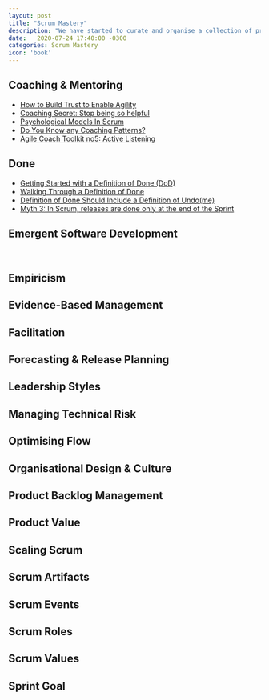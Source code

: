 ```yaml
---
layout: post
title: "Scrum Mastery"
description: "We have started to curate and organise a collection of practical topics, techniques, tips n tricks to help with Scrum Mastery"
date:   2020-07-24 17:40:00 -0300
categories: Scrum Mastery
icon: 'book'
---
```

<h2 id="coaching-mentoring">Coaching &amp; Mentoring</h2>
<ul>
<li><a href="https://www.scrum.org/resources/blog/how-build-trust-enable-agility">How to Build Trust to Enable Agility</a></li>
<li><a href="https://www.agilesocks.com/coaching-secrets-stop-being-helpful">Coaching Secret: Stop being so helpful</a></li>
<li><a href="https://www.scrum.org/resources/psychological-models-scrum">Psychological Models In Scrum</a></li>
<li><a href="https://www.scrum.org/resources/blog/do-you-know-any-coaching-patterns">Do You Know any Coaching Patterns?</a></li>
<li><a href="https://www.scrum.org/resources/blog/agile-coach-toolkit-5-active-listening">Agile Coach Toolkit no5: Active Listening</a></li>
</ul>
<h2 id="done">Done</h2>
<ul>
<li><a href="https://www.scrum.org/resources/blog/getting-started-definition-done-dod/">Getting Started with a Definition of Done (DoD)</a></li>
<li><a href="https://www.scrum.org/resources/blog/walking-through-definition-done/">Walking Through a Definition of Done</a></li>
<li><a href="https://www.scrum.org/resources/blog/definition-done-should-include-definition-undone/">Definition of Done Should Include a Definition of Undo(me)</a></li>
<li><a href="https://www.scrum.org/resources/blog/myth-3-scrum-releases-are-done-only-end-sprint/">Myth 3: In Scrum, releases are done only at the end of the Sprint</a></li>
</ul>
<h2 id="emergent-software-development">Emergent Software Development</h2>
<p>&nbsp;</p>
<h2 id="empiricism">Empiricism</h2>
<h2 id="evidence-based-management">Evidence-Based Management</h2>
<h2 id="facilitation">Facilitation</h2>
<h2 id="forecasting-release-planning">Forecasting &amp; Release Planning</h2>
<h2 id="leadership-styles">Leadership Styles</h2>
<h2 id="managing-technical-risk">Managing Technical Risk</h2>
<h2 id="optimising-flow">Optimising Flow</h2>
<h2 id="organisational-design-culture">Organisational Design &amp; Culture</h2>
<h2 id="product-backlog-management">Product Backlog Management</h2>
<h2 id="product-value">Product Value</h2>
<h2 id="scaling-scrum">Scaling Scrum</h2>
<h2 id="scrum-artifacts">Scrum Artifacts</h2>
<h2 id="scrum-events">Scrum Events</h2>
<h2 id="scrum-roles">Scrum Roles</h2>
<h2 id="scrum-values">Scrum Values</h2>
<h2 id="sprint-goal">Sprint Goal</h2>
